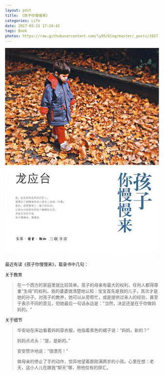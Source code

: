 ```yaml
---
layout: post
title: 《孩子你慢慢来》
categories: Life
date: 2017-03-21 17:24:43
tags: Book
photos: https://raw.githubusercontent.com/ly95/blog/master/_posts/2017-03-21/book.jpg
---
```


![book](https://raw.githubusercontent.com/ly95/blog/master/_posts/2017-03-21/book.jpg)

最近有读《孩子你慢慢来》，载录书中几句：

关于教育

> 在一个西方的家庭里就比较简单。孩子的母亲有最大的权利，任何人都得尊重"生母"的权利。我的婆婆很清楚地认知：宝宝首先是我的儿子，其次才是她的孙子。对孩子的教养，她可以从旁帮忙，或是提供过来人的经验，甚至于表示不同的意见，但她最后一句话永远是："当然，决定还是在于你做妈妈的。"


关于细节

> 华安站在床边看着妈妈穿衣服，他指着素色的裙子说：“妈妈，新的？”
>
> 妈妈点点头：“是，是新的。”
>
> 安安赞许地说：“很漂亮！”
>
> 做母亲的停止了手的动作，惊异地望着那刚满两岁的小孩，心里在想：老天，这小人儿在跟我“聊天”哪，用他仅有的辞汇。 

